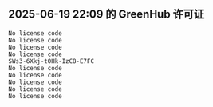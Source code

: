 ## 2025-06-19 22:09 的 GreenHub 许可证
```
No license code
No license code
No license code
No license code
SWs3-6Xkj-t0Hk-IzC8-E7FC
No license code
No license code
No license code
No license code
No license code
```
